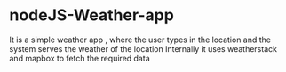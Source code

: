 # nodeJS-Weather-app
It is a simple weather app , where the user types in the location and the system serves the weather of the location
Internally it uses weatherstack and mapbox to fetch the required data
